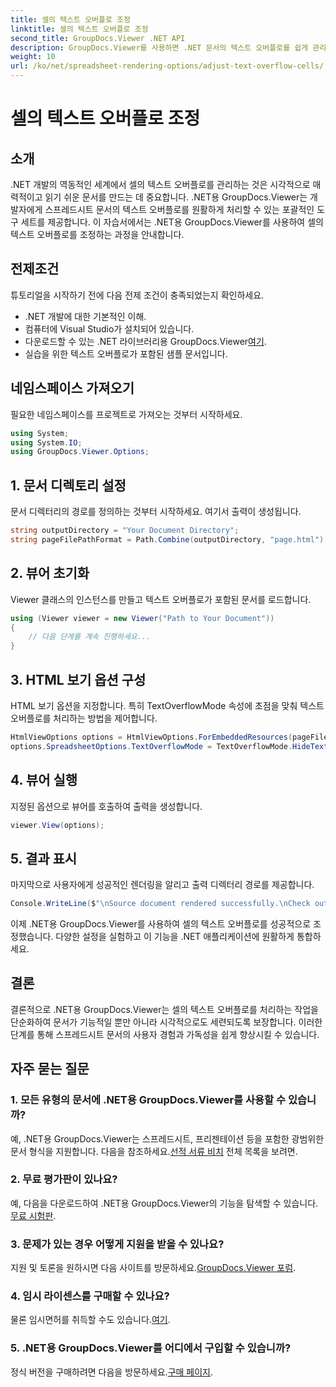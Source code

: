 ```yaml
---
title: 셀의 텍스트 오버플로 조정
linktitle: 셀의 텍스트 오버플로 조정
second_title: GroupDocs.Viewer .NET API
description: GroupDocs.Viewer를 사용하면 .NET 문서의 텍스트 오버플로를 쉽게 관리할 수 있습니다. 가독성과 사용자 경험을 향상시킵니다. 지금 무료 평가판을 다운로드하세요.
weight: 10
url: /ko/net/spreadsheet-rendering-options/adjust-text-overflow-cells/
---
```


# 셀의 텍스트 오버플로 조정

## 소개
.NET 개발의 역동적인 세계에서 셀의 텍스트 오버플로를 관리하는 것은 시각적으로 매력적이고 읽기 쉬운 문서를 만드는 데 중요합니다. .NET용 GroupDocs.Viewer는 개발자에게 스프레드시트 문서의 텍스트 오버플로를 원활하게 처리할 수 있는 포괄적인 도구 세트를 제공합니다. 이 자습서에서는 .NET용 GroupDocs.Viewer를 사용하여 셀의 텍스트 오버플로를 조정하는 과정을 안내합니다.
## 전제조건
튜토리얼을 시작하기 전에 다음 전제 조건이 충족되었는지 확인하세요.
- .NET 개발에 대한 기본적인 이해.
- 컴퓨터에 Visual Studio가 설치되어 있습니다.
- 다운로드할 수 있는 .NET 라이브러리용 GroupDocs.Viewer[여기](https://releases.groupdocs.com/viewer/net/).
- 실습을 위한 텍스트 오버플로가 포함된 샘플 문서입니다.
## 네임스페이스 가져오기
필요한 네임스페이스를 프로젝트로 가져오는 것부터 시작하세요.
```csharp
using System;
using System.IO;
using GroupDocs.Viewer.Options;
```
## 1. 문서 디렉토리 설정
문서 디렉터리의 경로를 정의하는 것부터 시작하세요. 여기서 출력이 생성됩니다.
```csharp
string outputDirectory = "Your Document Directory";
string pageFilePathFormat = Path.Combine(outputDirectory, "page.html");
```
## 2. 뷰어 초기화
Viewer 클래스의 인스턴스를 만들고 텍스트 오버플로가 포함된 문서를 로드합니다.
```csharp
using (Viewer viewer = new Viewer("Path to Your Document"))
{
    // 다음 단계를 계속 진행하세요...
}
```
## 3. HTML 보기 옵션 구성
HTML 보기 옵션을 지정합니다. 특히 TextOverflowMode 속성에 초점을 맞춰 텍스트 오버플로를 처리하는 방법을 제어합니다.
```csharp
HtmlViewOptions options = HtmlViewOptions.ForEmbeddedResources(pageFilePathFormat);
options.SpreadsheetOptions.TextOverflowMode = TextOverflowMode.HideText;
```
## 4. 뷰어 실행
지정된 옵션으로 뷰어를 호출하여 출력을 생성합니다.
```csharp
viewer.View(options);
```
## 5. 결과 표시
마지막으로 사용자에게 성공적인 렌더링을 알리고 출력 디렉터리 경로를 제공합니다.
```csharp
Console.WriteLine($"\nSource document rendered successfully.\nCheck output in {outputDirectory}.");
```
이제 .NET용 GroupDocs.Viewer를 사용하여 셀의 텍스트 오버플로를 성공적으로 조정했습니다. 다양한 설정을 실험하고 이 기능을 .NET 애플리케이션에 원활하게 통합하세요.
## 결론
결론적으로 .NET용 GroupDocs.Viewer는 셀의 텍스트 오버플로를 처리하는 작업을 단순화하여 문서가 기능적일 뿐만 아니라 시각적으로도 세련되도록 보장합니다. 이러한 단계를 통해 스프레드시트 문서의 사용자 경험과 가독성을 쉽게 향상시킬 수 있습니다.
## 자주 묻는 질문
### 1. 모든 유형의 문서에 .NET용 GroupDocs.Viewer를 사용할 수 있습니까?
 예, .NET용 GroupDocs.Viewer는 스프레드시트, 프리젠테이션 등을 포함한 광범위한 문서 형식을 지원합니다. 다음을 참조하세요.[선적 서류 비치](https://tutorials.groupdocs.com/viewer/net/) 전체 목록을 보려면.
### 2. 무료 평가판이 있나요?
 예, 다음을 다운로드하여 .NET용 GroupDocs.Viewer의 기능을 탐색할 수 있습니다.[무료 시험판](https://releases.groupdocs.com/).
### 3. 문제가 있는 경우 어떻게 지원을 받을 수 있나요?
 지원 및 토론을 원하시면 다음 사이트를 방문하세요.[GroupDocs.Viewer 포럼](https://forum.groupdocs.com/c/viewer/9).
### 4. 임시 라이센스를 구매할 수 있나요?
 물론 임시면허를 취득할 수도 있습니다.[여기](https://purchase.groupdocs.com/temporary-license/).
### 5. .NET용 GroupDocs.Viewer를 어디에서 구입할 수 있습니까?
 정식 버전을 구매하려면 다음을 방문하세요.[구매 페이지](https://purchase.groupdocs.com/buy).